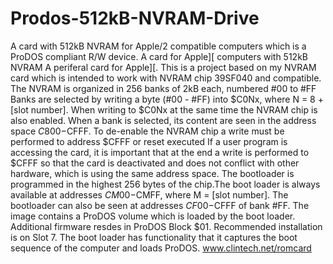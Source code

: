 # Prodos-512kB-NVRAM-Drive
A card with 512kB NVRAM for Apple/2 compatible computers which is a ProDOS compliant R/W device.
A card for Apple][ computers with 512kB NVRAM A periferal card for Apple][.
This is a project based on my NVRAM card which is intended to work with NVRAM chip 39SF040 and compatible.
The NVRAM is organized in 256 banks of 2kB each, numbered #00 to #FF Banks are selected by writing a byte (#00 - #FF) into $C0Nx, where N = 8 + [slot number].
When writing to $C0Nx at the same time the NVRAM chip is also enabled. When a bank is selected, its content are seen in the address space $C800-$CFFF.
To de-enable the NVRAM chip a write must be performed to address $CFFF or reset executed If a user program is accessing the card,
it is important that at the end a write is performed to $CFFF so that the card is deactivated and does not conflict with other hardware,
which is using the same address space.
The bootloader is programmed in the highest 256 bytes of the chip.The boot loader is always available at addresses $CM00-$CMFF, where M = [slot number].
The bootloader can also be seen at addresses $CF00-$CFFF of bank #FF.
The image contains a ProDOS volume which is loaded by the boot loader. Additional firmware resdes in ProDOS Block $01.
Recommended installation is on Slot 7. The boot loader has functionality that it captures the boot sequence of the computer and loads ProDOS.
www.clintech.net/romcard
